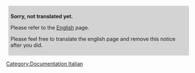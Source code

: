 <div style="background-color:lightgrey;margin:6px;padding:6px;">

**Sorry, not translated yet.**

Please refer to the [English](ACL_and_Groups/English "wikilink") page.

Please feel free to translate the english page and remove this notice
after you did.

</div>

[Category:Documentation
Italian](Category:Documentation_Italian "wikilink")